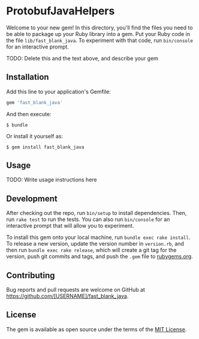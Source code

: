 # ProtobufJavaHelpers

Welcome to your new gem! In this directory, you'll find the files you need to be able to package up your Ruby library into a gem. Put your Ruby code in the file `lib/fast_blank_java`. To experiment with that code, run `bin/console` for an interactive prompt.

TODO: Delete this and the text above, and describe your gem

## Installation

Add this line to your application's Gemfile:

```ruby
gem 'fast_blank_java'
```

And then execute:

    $ bundle

Or install it yourself as:

    $ gem install fast_blank_java 

## Usage

TODO: Write usage instructions here

## Development

After checking out the repo, run `bin/setup` to install dependencies. Then, run `rake test` to run the tests. You can also run `bin/console` for an interactive prompt that will allow you to experiment.

To install this gem onto your local machine, run `bundle exec rake install`. To release a new version, update the version number in `version.rb`, and then run `bundle exec rake release`, which will create a git tag for the version, push git commits and tags, and push the `.gem` file to [rubygems.org](https://rubygems.org).

## Contributing

Bug reports and pull requests are welcome on GitHub at https://github.com/[USERNAME]/fast_blank_java.

## License

The gem is available as open source under the terms of the [MIT License](https://opensource.org/licenses/MIT).
